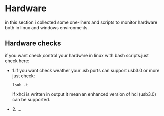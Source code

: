 # Hardware
in this section i collected some one-liners and scripts to monitor hardware both in linux and windows environments.

## Hardware checks
if you want check,control your hardware in linux  with bash scripts.just check here:

<ul>

<li>1.if you want check weather your usb ports can support usb3.0 or more just check:

    lsub -t 

</li>
<p>if xhci is written in output it mean an enhanced version of hci (usb3.0) can be supported.</p>

<li>2. ...</li>

</ul>

